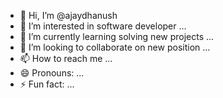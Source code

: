 - 👋 Hi, I’m @ajaydhanush
- 👀 I’m interested in software developer ...
- 🌱 I’m currently learning solving new projects ...
- 💞️ I’m looking to collaborate on new position ...
- 📫 How to reach me  ...
- 😄 Pronouns: ...
- ⚡ Fun fact: ...

<!---
ajayAK67/ajayAK67 is a ✨ special ✨ repository because its `README.md` (this file) appears on your GitHub profile.
You can click the Preview link to take a look at your changes.
--->
